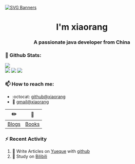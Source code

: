 [![SVG Banners](https://svg-banners.vercel.app/api?type=origin&text1=Welcom💖&width=1000&height=400)](https://github.com/qqbbddpp/svg-banners)

<h1 align="center">I'm xiaorang</h1>
<h3 align="center">A passionate java developer from China</h3>

### 🌈 Github Stats:
<a href="https://count.getloli.com"><img align="center" src="https://count.getloli.com/get/@qqbbddpp?theme=rule34"></a><br>
<img src = "https://github-readme-stats.vercel.app/api?username=qqbbddpp&bg_color=30,e96443,904e95&title_color=fff&text_color=fff">
<img src = "http://github-readme-streak-stats.herokuapp.com?user=qqbbddpp&theme=dracula">
<img src = "https://github-profile-summary-cards.vercel.app/api/cards/profile-details?username=qqbbddpp&theme=monokai">

### 📫 How to reach me:
- :octocat: [github@xiaorang](https://github.com/qqbbddpp)
- :email: [gmail@xiaorang](mailto:709869852@qq.com)



| :pencil2: | :book:  |
| --- | --- |
| [Blogs](https://qqbbddpp.github.io/) | [Books](https://www.yuque.com/qqbbddpp) |

### ⚡ Recent Activity
<!--START_SECTION:activity-->
1. 🍭 Write Articles on [Yueque](https://www.yuque.com/qqbbddpp) with [github](https://github.com/qqbbddpp/)
2. 🍹 Study on [Bilibili](https://www.bilibili.com/)
<!--END_SECTION:activity-->

<!--
**xihuanxiaorang/xihuanxiaorang** is a ✨ _special_ ✨ repository because its `README.md` (this file) appears on your GitHub profile.

Here are some ideas to get you started:

- 🔭 I’m currently working on ...
- 🌱 I’m currently learning ...
- 👯 I’m looking to collaborate on ...
- 🤔 I’m looking for help with ...
- 💬 Ask me about ...
- 📫 How to reach me: ...
- 😄 Pronouns: ...
- ⚡ Fun fact: ...
-->

